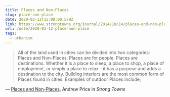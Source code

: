 ```yaml
---
title: Places and Non-Places
slug: place-non-place
date: 2020-02-12T15:00:00.579Z
link: https://www.strongtowns.org/journal/2014/10/14/places-and-non-places
url: /note/2020-02-12-place-non-place
tags:
  - urbanism
---
```


> All of the land used in cities can be divided into two categories: Places and Non-Places. Places are for people. Places are destinations. Whether it is a place to sleep, a place to shop, a place of employment, or simply a place to relax - it has a purpose and adds a destination to the city. Building interiors are the most common form of Places found in cities. Examples of outdoor Places include;

&mdash; [Places and Non-Places](https://www.strongtowns.org/journal/2014/10/14/places-and-non-places), Andrew Price in _Strong Towns_
